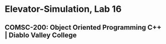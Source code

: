 # Elevator-Simulation, Lab 16
## COMSC-200: Object Oriented Programming C++ | Diablo Valley College

